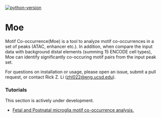 [![python-version](https://img.shields.io/badge/python-3.6+-blue.svg)](https://www.python.org/downloads/release/python-360/)

# Moe 
Motif Co-occurrence(Moe) is a tool to analyze motif co-occurrences in a set of peaks (ATAC, enhancer etc.). In addition, when compare the input data with background distal elements (summing 15 ENCODE cell types), Moe can identify significantly co-occuring motif pairs from the input peak set.

For questions on installation or usage, please open an issue, submit a pull request, or contact Rick Z. Li (zhl022@eng.ucsd.edu).

### Tutorials

This section is actively under development.

- [Fetal and Postnatal microglia motif co-occurrence analysis.](example/microglia_cooccurrence.ipynb)
